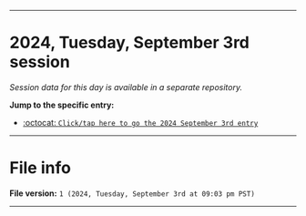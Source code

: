 
***

# 2024, Tuesday, September 3rd session

_Session data for this day is available in a separate repository._

**Jump to the specific entry:**

- [:octocat: `Click/tap here to go the 2024 September 3rd entry`](https://github.com/seanpm2001/SeansLifeArchive_Images_TinyTower_Y2024/tree/SeansLifeArchive_Images_TinyTower_Y2024_Main-dev/2024/09_September/03/)

***

# File info

**File version:** `1 (2024, Tuesday, September 3rd at 09:03 pm PST)`

***
